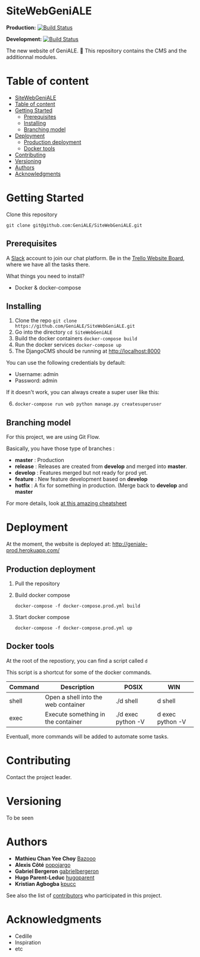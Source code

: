 # SiteWebGeniALE

__Production:__ [![Build Status](https://travis-ci.org/GeniALE/SiteWebGeniALE.svg?branch=master)](https://travis-ci.org/GeniALE/SiteWebGeniALE)

__Development:__ [![Build Status](https://travis-ci.org/GeniALE/SiteWebGeniALE.svg?branch=develop)](https://travis-ci.org/GeniALE/SiteWebGeniALE)

The new website of GeniALE. :beers:
This repository  contains the CMS and the additionnal modules.

# Table of content
- [SiteWebGeniALE](#sitewebgeniale)
- [Table of content](#table-of-content)
- [Getting Started](#getting-started)
  - [Prerequisites](#prerequisites)
  - [Installing](#installing)
  - [Branching model](#branching-model)
- [Deployment](#deployment)
  - [Production deployment](#production-deployment)
  - [Docker tools](#docker-tools)
- [Contributing](#contributing)
- [Versioning](#versioning)
- [Authors](#authors)
- [Acknowledgments](#acknowledgments)

# Getting Started

Clone this repository

```
git clone git@github.com:GeniALE/SiteWebGeniALE.git
```

## Prerequisites

A [Slack](https://slack.com/) account to join our chat platform.
Be in the [Trello Website Board](https://trello.com/b/t7NT6LjO/page-web-g%C3%A9niale), where we have all the tasks there.

What things you need to install?
  - Docker & docker-compose

## Installing

1. Clone the repo `git clone https://github.com/GeniALE/SiteWebGeniALE.git`
2. Go into the directory `cd SiteWebGeniALE`
3. Build the docker containers `docker-compose build`
4. Run the docker services `docker-compose up`
5. The DjangoCMS should be running at [http://localhost:8000](localhost:8000)

You can use the following credentials by default:

- Username: admin
- Password: admin

If it doesn't work, you can always create a super user like this:

6. `docker-compose run web python manage.py createsuperuser`

## Branching model

For this project, we are using Git Flow.

Basically, you have those type of branches :

- **master** : Production
- **release** : Releases are created from **develop** and merged into **master**.
- **develop** : Features merged but not ready for prod yet.
- **feature** : New feature development based on **develop**
- **hotfix** : A fix for something in production. (Merge back to **develop** and **master**

For more details, look [at this amazing cheatsheet](https://danielkummer.github.io/git-flow-cheatsheet/)

# Deployment

At the moment, the website is deployed at: http://geniale-prod.herokuapp.com/

## Production deployment

1. Pull the repository
2. Build docker compose 
    
    `docker-compose -f docker-compose.prod.yml build`
3. Start docker compose 

    `docker-compose -f docker-compose.prod.yml up`
    
## Docker tools

At the root of the repostiory, you can find a script called `d` 

This script is a shortcut for some of the docker commands.

| Command | Description                         | POSIX              | WIN              |
|---------|-------------------------------------|--------------------|------------------|
| shell   | Open a shell into the web container | ./d shell          | d shell          |
| exec    | Execute something in the container  | ./d exec python -V | d exec python -V |

Eventuall, more commands will be added to automate some tasks.

# Contributing

Contact the project leader.

# Versioning

To be seen

# Authors

* **Mathieu Chan Yee Choy** [Bazooo](https://github.com/Bazooo)
* **Alexis Côté** [popojargo](https://github.com/popojargo)
* **Gabriel Bergeron** [gabrielbergeron](https://github.com/gabrielbergeron)
* **Hugo Parent-Leduc** [hugoparent](https://github.com/hugoparent)
* **Kristian Agbogba** [kpucc](https://github.com/kpucc)

See also the list of [contributors](https://github.com/GeniALE/SiteWebGeniALE/contributors) who participated in this project.

# Acknowledgments

* Cedille
* Inspiration
* etc
